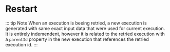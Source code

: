 
# Restart

::: tip Note
When an execution is beeing retried, a new execution is generated with same exact input data that were used for current execution. It is entirely indemendent, however it is related to the retried execution with a `parentId` property in the new execution that references the retried execution id.
:::